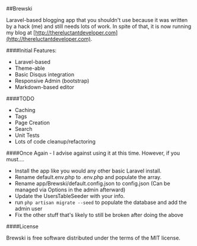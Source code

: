##Brewski

Laravel-based blogging app that you shouldn't use because it was written by a hack (me) and still needs lots of work. In spite of that, it is now running my blog
at [http://thereluctantdeveloper.com](http://thereluctantdeveloper.com).


####Initial Features:
- Laravel-based
- Theme-able
- Basic Disqus integration
- Responsive Admin (bootstrap)
- Markdown-based editor

####TODO
- Caching
- Tags
- Page Creation
- Search
- Unit Tests
- Lots of code cleanup/refactoring

####Once Again - I advise against using it at this time. However, if you must....

- Install the app like you would any other basic Laravel install.
- Rename default.env.php to .env.php and populate the array.
- Rename app/Brewski/default.config.json to config.json (Can be managed via Options in the admin afterward)
- Update the UsersTableSeeder with your info.
- run `php artisan migrate --seed` to populate the database and add the admin user
- Fix the other stuff that's likely to still be broken after doing the above


####License

Brewski is free software distributed under the terms of the MIT license.